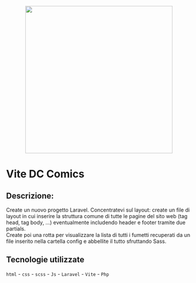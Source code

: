 <p align="center"><a href="https://laravel.com" target="_blank"><img src="https://raw.githubusercontent.com/laravel/art/master/logo-lockup/5%20SVG/2%20CMYK/1%20Full%20Color/laravel-logolockup-cmyk-red.svg" width="400"></a></p>

# Vite DC Comics

## Descrizione:
Create un nuovo progetto Laravel. Concentratevi sul layout: create un file di layout in cui inserire la struttura comune di tutte le pagine del sito web (tag head, tag body, ...) eventualmente includendo header e footer tramite due partials.   
Create poi una rotta per visualizzare la lista di tutti i fumetti recuperati da un file inserito nella cartella config e abbellite il tutto sfruttando Sass.

## Tecnologie utilizzate 

`html` - `css` - `scss` - `Js` - `Laravel` - `Vite` - `Php`
